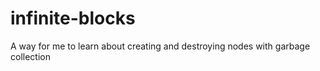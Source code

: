 infinite-blocks
===============

A way for me to learn about creating and destroying nodes with garbage collection